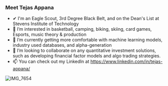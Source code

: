### Meet Tejas Appana
- ✔  I'm an Eagle Scout, 3rd Degree Black Belt, and on the Dean's List at Stevens Institute of Technology
- 👀 I’m interested in basketball, camping, biking, skiing, card games, Esports, music theory & production 
- 🌱 I’m currently getting more comfortable with machine learning models, industry used databases, and alpha-generation
- 💞️ I’m looking to collaborate on any quantitative investment solutions, such as developing financial factor models and algo trading strategies.
- 📫 You can check out my LinkedIn at https://www.linkedin.com/in/tejas-appana/

![IMG_7654](https://user-images.githubusercontent.com/69685468/177820546-932e8b27-54d8-4cac-9cb3-6f9c6a38ae6a.JPEG)


<!---
tej100/tej100 is a ✨ special ✨ repository because its `README.md` (this file) appears on your GitHub profile.
You can click the Preview link to take a look at your changes.
--->
